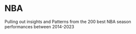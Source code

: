 # NBA
Pulling out insights and Patterns from the 200 best NBA season performances between 2014-2023
